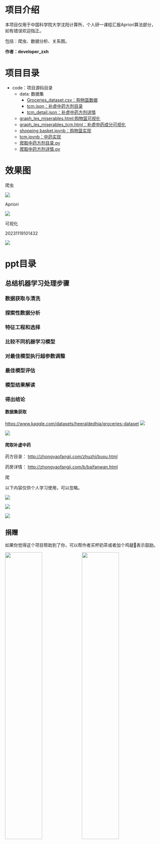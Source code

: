 # 项目介绍

本项目仅用于中国科学院大学沈阳计算所，个人研一课程汇报Apriori算法部分，如有错误欢迎指正。

包括：爬虫、数据分析、关系图。

**作者：developer_zxh**

# 项目目录

- code：项目源码目录
  - data: 数据集
    - [Groceries_dataset.csv：购物篮数据](code%2Fdata%2FGroceries_dataset.csv)
    - [tcm.json：补虚中药方剂目录](code%2Fdata%2Ftcm.json)
    - [tcm_detail.json：补虚中药方剂详情](code%2Fdata%2Ftcm_detail.json)
  - [graph_les_miserables.html:购物篮可视化](code%2Fgraph_les_miserables.html)
  - [graph_les_miserables_tcm.html：补虚中药成分可视化](code%2Fgraph_les_miserables_tcm.html)
  - [shopping basket.ipynb：购物篮实现](code%2Fshopping%20basket.ipynb)
  - [tcm.ipynb：中药实现](code%2Ftcm.ipynb)
  - [爬取中药方剂目录.py](code%2F%C5%C0%C8%A1%D6%D0%D2%A9%B7%BD%BC%C1%C4%BF%C2%BC.py)
  - [爬取中药方剂详情.py](code%2F%C5%C0%C8%A1%D6%D0%D2%A9%B7%BD%BC%C1%CF%EA%C7%E9.py)

#  效果图

爬虫

![](./img/20231119101040.png)

Apriori

![](./img/20231119101310.png)



可视化

20231119101432

![](./img/20231119101432.png)

# ppt目录

## 总结机器学习处理步骤



### 数据获取与清洗

### 探索性数据分析

### 特征工程和选择

### 比较不同机器学习模型

### 对最佳模型执行超参数调整

### 最佳模型评估

### 模型结果解读

### 得出结论

#### 数据集获取

https://www.kaggle.com/datasets/heeraldedhia/groceries-dataset
![](./img/微信截图_20231115141735.png)

![](./img/联想截图_20231114212011.png)


#### 爬取补虚中药

药方目录：
http://zhongyaofangji.com/zhuzhi/buxu.html

药房详情：
http://zhongyaofangji.com/b/baifanwan.html

爬



以下内容仅供个人学习使用，可以忽略。


![](./img/联想截图_20231114203742.png)

![](./img/联想截图_20231114204226.png)

![](./img/联想截图_20231114205333.png)




##  捐赠

如果你觉得这个项目帮助到了你，可以帮作者买杯奶茶或者加个鸡腿🍗表示鼓励。

<div>   
	<img src="./img/wxpay.jpg" width="49%" >
    <img src="./img/alipay.jpg" width="49%" >
</div>


 </div>



<!-- #end -->